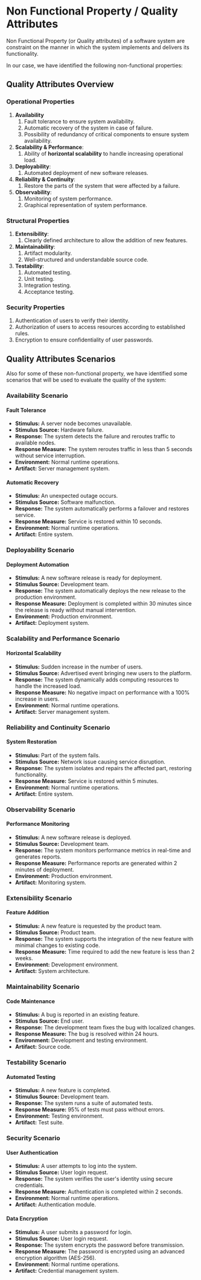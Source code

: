 # Non Functional Property / Quality Attributes

Non Functional Property (or Quality attributes) of a software system are constraint on the manner in which the system implements and delivers its functionality.

In our case, we have identified the following non-functional properties:

## Quality Attributes Overview

### Operational Properties

1. **Availability**
    1. Fault tolerance to ensure system availability.
    2. Automatic recovery of the system in case of failure.
    3. Possibility of redundancy of critical components to ensure system availability.
2. **Scalability & Performance**:
    1. Ability of **horizontal scalability** to handle increasing operational load.
3. **Deployability**:
    1. Automated deployment of new software releases.
4. **Reliability & Continuity**:
    1. Restore the parts of the system that were affected by a failure.
5. **Observability**:
    1. Monitoring of system performance.
    2. Graphical representation of system performance.

### Structural Properties

1. **Extensibility**:
    1. Clearly defined architecture to allow the addition of new features.
2. **Maintainability**:
    1. Artifact modularity.
    2. Well-structured and understandable source code.
3. **Testability**:
    1. Automated testing.
    2. Unit testing.
    3. Integration testing.
    4. Acceptance testing.

### Security Properties

1. Authentication of users to verify their identity.
2. Authorization of users to access resources according to established rules.
3. Encryption to ensure confidentiality of user passwords.

## Quality Attributes Scenarios

Also for some of these non-functional property, we have identified some scenarios that will be used to evaluate the quality of the system:

### Availability Scenario

#### Fault Tolerance
- **Stimulus:** A server node becomes unavailable.
- **Stimulus Source:** Hardware failure.
- **Response:** The system detects the failure and reroutes traffic to available nodes.
- **Response Measure:** The system reroutes traffic in less than 5 seconds without service interruption.
- **Environment:** Normal runtime operations.
- **Artifact:** Server management system.

#### Automatic Recovery
- **Stimulus:** An unexpected outage occurs.
- **Stimulus Source:** Software malfunction.
- **Response:** The system automatically performs a failover and restores service.
- **Response Measure:** Service is restored within 10 seconds.
- **Environment:** Normal runtime operations.
- **Artifact:** Entire system.

### Deployability Scenario

#### Deployment Automation
- **Stimulus:** A new software release is ready for deployment.
- **Stimulus Source:** Development team.
- **Response:** The system automatically deploys the new release to the production environment.
- **Response Measure:** Deployment is completed within 30 minutes since the release is ready without manual intervention.
- **Environment:** Production environment.
- **Artifact:** Deployment system.

### Scalability and Performance Scenario

#### Horizontal Scalability
- **Stimulus:** Sudden increase in the number of users.
- **Stimulus Source:** Advertised event bringing new users to the platform.
- **Response:** The system dynamically adds computing resources to handle the increased load.
- **Response Measure:** No negative impact on performance with a 100% increase in users.
- **Environment:** Normal runtime operations.
- **Artifact:** Server management system.

### Reliability and Continuity Scenario

#### System Restoration
- **Stimulus:** Part of the system fails.
- **Stimulus Source:** Network issue causing service disruption.
- **Response:** The system isolates and repairs the affected part, restoring functionality.
- **Response Measure:** Service is restored within 5 minutes.
- **Environment:** Normal runtime operations.
- **Artifact:** Entire system.

### Observability Scenario

#### Performance Monitoring
- **Stimulus:** A new software release is deployed.
- **Stimulus Source:** Development team.
- **Response:** The system monitors performance metrics in real-time and generates reports.
- **Response Measure:** Performance reports are generated within 2 minutes of deployment.
- **Environment:** Production environment.
- **Artifact:** Monitoring system.

### Extensibility Scenario

#### Feature Addition
- **Stimulus:** A new feature is requested by the product team.
- **Stimulus Source:** Product team.
- **Response:** The system supports the integration of the new feature with minimal changes to existing code.
- **Response Measure:** Time required to add the new feature is less than 2 weeks.
- **Environment:** Development environment.
- **Artifact:** System architecture.

### Maintainability Scenario

#### Code Maintenance
- **Stimulus:** A bug is reported in an existing feature.
- **Stimulus Source:** End user.
- **Response:** The development team fixes the bug with localized changes.
- **Response Measure:** The bug is resolved within 24 hours.
- **Environment:** Development and testing environment.
- **Artifact:** Source code.

### Testability Scenario

#### Automated Testing
- **Stimulus:** A new feature is completed.
- **Stimulus Source:** Development team.
- **Response:** The system runs a suite of automated tests.
- **Response Measure:** 95% of tests must pass without errors.
- **Environment:** Testing environment.
- **Artifact:** Test suite.

### Security Scenario

#### User Authentication
- **Stimulus:** A user attempts to log into the system.
- **Stimulus Source:** User login request.
- **Response:** The system verifies the user's identity using secure credentials.
- **Response Measure:** Authentication is completed within 2 seconds.
- **Environment:** Normal runtime operations.
- **Artifact:** Authentication module.


#### Data Encryption
- **Stimulus:** A user submits a password for login.
- **Stimulus Source:** User login request.
- **Response:** The system encrypts the password before transmission.
- **Response Measure:** The password is encrypted using an advanced encryption algorithm (AES-256).
- **Environment:** Normal runtime operations.
- **Artifact:** Credential management system.
